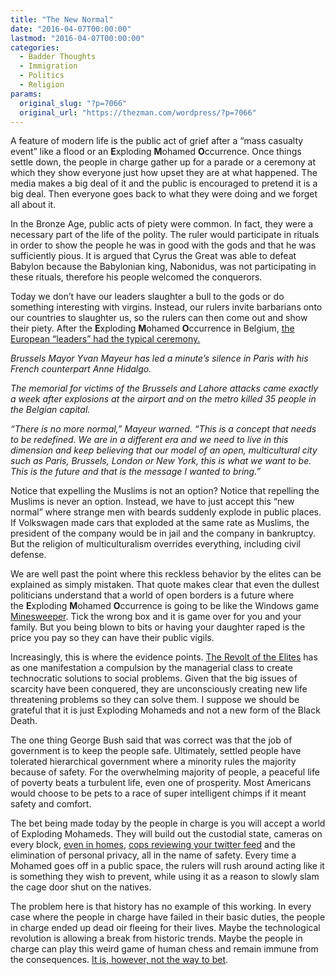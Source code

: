 ```yaml
---
title: "The New Normal"
date: "2016-04-07T00:00:00"
lastmod: "2016-04-07T00:00:00"
categories:
  - Badder Thoughts
  - Immigration
  - Politics
  - Religion
params:
  original_slug: "?p=7066"
  original_url: "https://thezman.com/wordpress/?p=7066"
---
```


A feature of modern life is the public act of grief after a “mass
casualty event” like a flood or an **E**xploding **M**ohamed
**O**ccurrence. Once things settle down, the people in charge gather up
for a parade or a ceremony at which they show everyone just how upset
they are at what happened. The media makes a big deal of it and the
public is encouraged to pretend it is a big deal. Then everyone goes
back to what they were doing and we forget all about it.

In the Bronze Age, public acts of piety were common. In fact, they were
a necessary part of the life of the polity. The ruler would participate
in rituals in order to show the people he was in good with the gods and
that he was sufficiently pious. It is argued that Cyrus the Great was
able to defeat Babylon because the Babylonian king, Nabonidus, was not
participating in these rituals, therefore his people welcomed the
conquerors.

Today we don’t have our leaders slaughter a bull to the gods or do
something interesting with virgins. Instead, our rulers invite
barbarians onto our countries to slaughter us, so the rulers can then
come out and show their piety. After the **E**xploding **M**ohamed
**O**ccurrence in Belgium, <a
href="http://www.euronews.com/2016/03/29/belgium-france-lead-minute-s-silence-for-brussels-and-lahore-attacks"
rel="noopener" target="_blank">the European “leaders” had the typical
ceremony.</a>

*Brussels Mayor Yvan Mayeur has led a minute’s silence in Paris with his
French counterpart Anne Hidalgo.*

*The memorial for victims of the Brussels and Lahore attacks came
exactly a week after explosions at the airport and on the metro killed
35 people in the Belgian capital.*

*“There is no more normal,” Mayeur warned. “This is a concept that needs
to be redefined. We are in a different era and we need to live in this
dimension and keep believing that our model of an open, multicultural
city such as Paris, Brussels, London or New York, this is what we want
to be. This is the future and that is the message I wanted to bring.”*

Notice that expelling the Muslims is not an option? Notice that
repelling the Muslims is never an option. Instead, we have to just
accept this “new normal” where strange men with beards suddenly explode
in public places. If Volkswagen made cars that exploded at the same rate
as Muslims, the president of the company would be in jail and the
company in bankruptcy. But the religion of multiculturalism overrides
everything, including civil defense.

We are well past the point where this reckless behavior by the elites
can be explained as simply mistaken. That quote makes clear that even
the dullest politicians understand that a world of open borders is a
future where the **E**xploding **M**ohamed **O**ccurrence is going to be
like the Windows game <a
href="https://www.facebook.com/betterthanjesuschrist/photos/a.268402293211835.80591.268398926545505/1098295353555854/?type=3&amp;theater"
rel="noopener" target="_blank">Minesweeper</a>. Tick the wrong box and
it is game over for you and your family. But you being blown to bits or
having your daughter raped is the price you pay so they can have their
public vigils.

Increasingly, this is where the evidence points. <a
href="http://www.amazon.com/The-Revolt-Elites-Betrayal-Democracy/dp/0393313719"
rel="noopener" target="_blank">The Revolt of the Elites</a> has as one
manifestation a compulsion by the managerial class to create
technocratic solutions to social problems. Given that the big issues of
scarcity have been conquered, they are unconsciously creating new life
threatening problems so they can solve them. I suppose we should be
grateful that it is just Exploding Mohameds and not a new form of the
Black Death.

The one thing George Bush said that was correct was that the job of
government is to keep the people safe. Ultimately, settled people have
tolerated hierarchical government where a minority rules the majority
because of safety. For the overwhelming majority of people, a peaceful
life of poverty beats a turbulent life, even one of prosperity. Most
Americans would choose to be pets to a race of super intelligent chimps
if it meant safety and comfort.

The bet being made today by the people in charge is you will accept a
world of Exploding Mohameds. They will build out the custodial state,
cameras on every block, <a
href="http://www.wired.com/2009/08/britain-to-put-cctv-cameras-inside-private-homes/"
rel="noopener" target="_blank">even in homes</a>, <a
href="http://redalertpolitics.com/2016/04/04/scottish-police-threatens-social-media-users-unkind-posts/"
rel="noopener" target="_blank">cops reviewing your twitter feed</a> and
the elimination of personal privacy, all in the name of safety. Every
time a Mohamed goes off in a public space, the rulers will rush around
acting like it is something they wish to prevent, while using it as a
reason to slowly slam the cage door shut on the natives.

The problem here is that history has no example of this working. In
every case where the people in charge have failed in their basic duties,
the people in charge ended up dead oir fleeing for their lives. Maybe
the technological revolution is allowing a break from historic trends.
Maybe the people in charge can play this weird game of human chess and
remain immune from the consequences. <a
href="http://www.breitbart.com/london/2016/04/05/swedish-women-sympathetic-towards-soldiers-odin/"
rel="noopener" target="_blank">It is, however, not the way to bet</a>.
